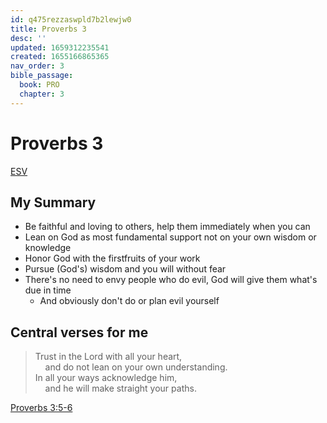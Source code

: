 ```yaml
---
id: q475rezzaswpld7b2lewjw0
title: Proverbs 3
desc: ''
updated: 1659312235541
created: 1655166865365
nav_order: 3
bible_passage:
  book: PRO
  chapter: 3
---
```

# Proverbs 3

[ESV](https://www.biblegateway.com/passage/?search=Proverbs+3&version=ESV)

## My Summary

- Be faithful and loving to others, help them immediately when you can
- Lean on God as most fundamental support not on your own wisdom or knowledge
- Honor God with the firstfruits of your work
- Pursue (God's) wisdom and you will without fear
- There's no need to envy people who do evil, God will give them what's due in time
  - And obviously don't do or plan evil yourself

## Central verses for me
> Trust in the Lord with all your heart,<br>
  &nbsp; &nbsp; and do not lean on your own understanding.<br>
  In all your ways acknowledge him,<br>
  &nbsp; &nbsp; and he will make straight your paths.

[Proverbs 3:5-6](https://www.biblegateway.com/passage/?search=Proverbs+3%3A5-6&version=ESV)
